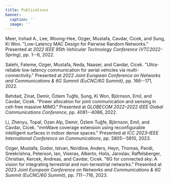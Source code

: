 ```yaml
---
title: Publications
banner:
  caption: ''
  image: ''
---
```


<div> <p> Meer, Irshad A., Lee, Woong-Hee, Ozger, Mustafa, Cavdar, Cicek, and Sung, Ki Won. "Low-Latency MAC Design for Pairwise Random Networks." Presented at <i>2022 IEEE 95th Vehicular Technology Conference (VTC2022-Spring)</i>, pp. 1--6, 2022. </p> <p> Salehi, Fateme, Ozger, Mustafa, Neda, Naaser, and Cavdar, Cicek. "Ultra-reliable low-latency communication for aerial vehicles via multi-connectivity." Presented at <i>2022 Joint European Conference on Networks and Communications & 6G Summit (EuCNC/6G Summit)</i>, pp. 166--171, 2022. </p> <p> Behdad, Zinat, Demir, Özlem Tuğfe, Sung, Ki Won, Björnson, Emil, and Cavdar, Cicek. "Power allocation for joint communication and sensing in cell-free massive MIMO." Presented at <i>GLOBECOM 2022–2022 IEEE Global Communications Conference</i>, pp. 4081--4086, 2022. </p> <p> Li, Zhenyu, Topal, Ozan Alp, Demir, Özlem Tuğfe, Björnson, Emil, and Cavdar, Cicek. "mmWave coverage extension using reconfigurable intelligent surfaces in indoor dense spaces." Presented at <i>ICC 2023–IEEE International Conference on Communications</i>, pp. 5805--5810, 2023. </p> <p> Ozger, Mustafa, Godor, Istvan, Nordlow, Anders, Heyn, Thomas, Pandi, Sreekrishna, Peterson, Ian, Viseras, Alberto, Holis, Jaroslav, Raffelsberger, Christian, Kercek, Andreas, and Cavdar, Cicek. "6G for connected sky: A vision for integrating terrestrial and non-terrestrial networks." Presented at <i>2023 Joint European Conference on Networks and Communications & 6G Summit (EuCNC/6G Summit)</i>, pp. 711--716, 2023. </p> </div>
